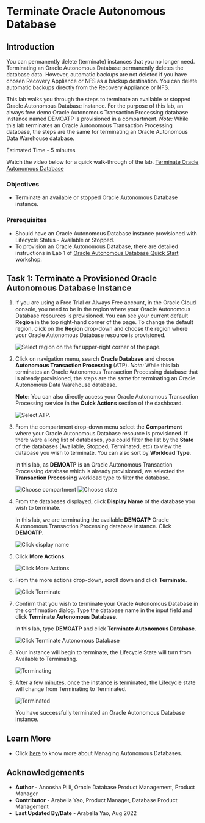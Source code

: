 # Terminate Oracle Autonomous Database

## Introduction

You can permanently delete (terminate) instances that you no longer need. Terminating an Oracle Autonomous Database permanently deletes the database data. However, automatic backups are not deleted if you have chosen Recovery Appliance or NFS as a backup destination. You can delete automatic backups directly from the Recovery Appliance or NFS.

This lab walks you through the steps to terminate an available or stopped Oracle Autonomous Database instance. For the purpose of this lab, an always free demo Oracle Autonomous Transaction Processing database instance named DEMOATP is provisioned in a compartment. *Note:* While this lab terminates an Oracle Autonomous Transaction Processing database, the steps are the same for terminating an Oracle Autonomous Data Warehouse database.

Estimated Time - 5 minutes

Watch the video below for a quick walk-through of the lab.
[Terminate Oracle Autonomous Database](videohub:1_y16iujj6)

### Objectives

- Terminate an available or stopped Oracle Autonomous Database instance.

### Prerequisites

- Should have an Oracle Autonomous Database instance provisioned with Lifecycle Status - Available or Stopped.
- To provision an Oracle Autonomous Database, there are detailed instructions in Lab 1 of [Oracle Autonomous Database Quick Start](https://apexapps.oracle.com/pls/apex/dbpm/r/livelabs/view-workshop?wid=582) workshop.

## Task 1: Terminate a Provisioned Oracle Autonomous Database Instance

1. If you are using a Free Trial or Always Free account, in the Oracle Cloud console, you need to be in the region where your Oracle Autonomous Database resources is provisioned. You can see your current default **Region** in the top right-hand corner of the page. To change the default region, click on the **Region** drop-down and choose the region where your Oracle Autonomous Database resource is provisioned.

    ![Select region on the far upper-right corner of the page.](https://oracle-livelabs.github.io/common/images/console/region.png " ")

2. Click on navigation menu, search **Oracle Database** and choose **Autonomous Transaction Processing** (ATP). *Note:* While this lab terminates an Oracle Autonomous Transaction Processing database that is already provisioned, the steps are the same for terminating an Oracle Autonomous Data Warehouse database.

    **Note:** You can also directly access your Oracle Autonomous Transaction Processing service in the **Quick Actions** section of the dashboard.

    ![Select ATP.](https://oracle-livelabs.github.io/common/images/console/database-atp.png " ")

3. From the compartment drop-down menu select the **Compartment** where your Oracle Autonomous Database resource is provisioned. If there were a long list of databases, you could filter the list by the **State** of the databases (Available, Stopped, Terminated, etc) to view the database you wish to terminate. You can also sort by **Workload Type**.

    In this lab, as **DEMOATP** is an Oracle Autonomous Transaction Processing database which is already provisioned, we selected the **Transaction Processing** workload type to filter the database.

    ![Choose compartment](./images/choose-compartment.png " ")
    ![Choose state](./images/choose-state.png " ")

4. From the databases displayed, click **Display Name** of the database you wish to terminate.

    In this lab, we are terminating the available **DEMOATP** Oracle Autonomous Transaction Processing database instance. Click **DEMOATP**.

    ![Click display name](./images/demoatp.png " ")

5. Click **More Actions**.

    ![Click More Actions](./images/more-actions.png " ")

6. From the more actions drop-down, scroll down and click **Terminate**.

    ![Click Terminate](./images/terminate.png " ")

7. Confirm that you wish to terminate your Oracle Autonomous Database in the confirmation dialog. Type the database name in the input field and click **Terminate Autonomous Database**.

    In this lab, type **DEMOATP** and click **Terminate Autonomous Database**.

    ![Click Terminate Autonomous Database](./images/demoatp-terminate.png " ")

8.  Your instance will begin to terminate, the Lifecycle State will turn from Available to Terminating.

    ![Terminating](./images/terminating.png " ")

9. After a few minutes, once the instance is terminated, the Lifecycle state will change from Terminating to Terminated.

    ![Terminated](./images/terminated.png " ")

    You have successfully terminated an Oracle Autonomous Database instance.

## Learn More

* Click [here](https://docs.oracle.com/en-us/iaas/exadata/doc/eccmanagingadbs.html#GUID-A00BC3BB-3AE6-4FBF-AEAF-2D9C14CD1D9A) to know more about Managing Autonomous Databases.

## Acknowledgements

* **Author** - Anoosha Pilli, Oracle Database Product Management, Product Manager
* **Contributor** - Arabella Yao, Product Manager, Database Product Management
* **Last Updated By/Date** - Arabella Yao, Aug 2022